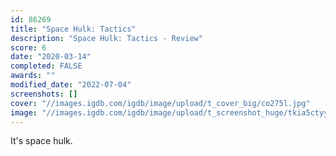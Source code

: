 ```yaml
---
id: 86269
title: "Space Hulk: Tactics"
description: "Space Hulk: Tactics - Review"
score: 6
date: "2020-03-14"
completed: FALSE
awards: ""
modified_date: "2022-07-04"
screenshots: []
cover: "//images.igdb.com/igdb/image/upload/t_cover_big/co275l.jpg"
image: "//images.igdb.com/igdb/image/upload/t_screenshot_huge/tkia5ctyyor2h8ewf5fk.jpg"
---
```

It's space hulk.